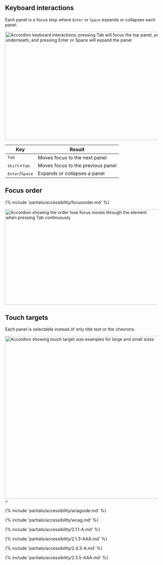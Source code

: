 ## Keyboard interactions
Each panel is a focus stop where `Enter` or `Space` expands or collapses each panel.

<uxdot-example width-adjustment="872px">
  <img src="../accordion-keyboard-interactions.png" 
      alt="Accordion keyboard interactions; pressing Tab will focus the top panel, pressing Tab again will move focus to the next panel underneath, and pressing Enter or Space will expand the panel"
      width="872"
      height="357">
</uxdot-example>

<rh-table>
  <table>
    <thead>
      <tr>
        <th scope="col" data-label="Key">Key</th>
        <th scope="col" data-label="Result">Result</th>
      </tr>
    </thead>
    <tbody>
      <tr>
        <td data-label="Key"><kbd>Tab</kbd></td>
        <td data-label="Result">Moves focus to the next panel</td>
      </tr>
      <tr>
        <td data-label="Key"><kbd>Shift</kbd>+<kbd>Tab</kbd></td>
        <td data-label="Result">Moves focus to the previous panel</td>
      </tr>
      <tr>
        <td data-label="Key"><kbd>Enter</kbd>/<kbd>Space</kbd></td>
        <td data-label="Result">Expands or collapses a panel</td>
      </tr>
    </tbody>
  </table>
</rh-table>

## Focus order

{% include 'partials/accessibility/focusorder.md' %}

<uxdot-example width-adjustment="505px">
  <img src="../accordion-focus-order.png" 
      alt="Accordion showing the order how focus moves through the element when pressing Tab continuously"
      width="505"
      height="316">
</uxdot-example>

## Touch targets
Each panel is selectable instead of only title text or the chevrons.

<uxdot-example width-adjustment="505px">
  <img src="../accordion-touch-targets.png" 
      alt="Accordion showing touch target size examples for large and small sizes"
      width="505"
      height="536">>
</uxdot-example>

{% include 'partials/accessibility/ariaguide.md' %}

{% include 'partials/accessibility/wcag.md' %}

{% include 'partials/accessibility/2.1.1-A.md' %}

{% include 'partials/accessibility/2.1.3-AAA.md' %}

{% include 'partials/accessibility/2.4.3-A.md' %}

{% include 'partials/accessibility/2.5.5-AAA.md' %}